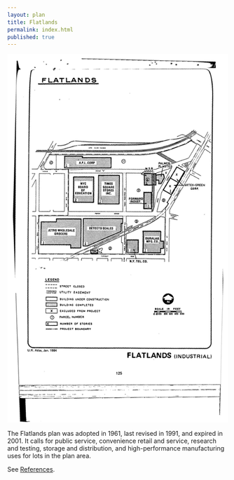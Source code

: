 ```yaml
---
layout: plan
title: Flatlands
permalink: index.html
published: true
---
```


<!---![Flatlands, NYC Department of Housing Preservation and Development. Community Development Progress Report: 1968. Prepared and edited by Nathan Sobel. New York City, 1968.](Flatlands 1968 I.png)
![Flatlands, NYC Department of Housing Preservation and Development. Community Development Progress Report: 1968. Prepared and edited by Nathan Sobel. New York City, 1968.](Flatlands 1968 II.png)
![Flatlands, NYC Department of Housing Preservation and Development. Community Development Progress Report: 1968. Prepared and edited by Nathan Sobel. New York City, 1968.](Flatlands 1968 III.png)-->
![Flatlands, NYC Department of Housing Preservation and Development. Atlas of Urban Renewal Project Areas in the City of New York. Prepared and edited by Nathan Sobel. New York City, 1984.](Flatlands.jpg) 

The Flatlands plan was adopted in 1961, last revised in 1991, and expired in 2001. It calls for public service, convenience retail and service, research and testing, storage and distribution, and high-performance manufacturing uses for lots in the plan area.

See [References](http://www.urbanreviewer.org/#page=references.html).